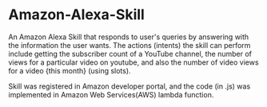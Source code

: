 # Amazon-Alexa-Skill
An Amazon Alexa Skill that responds to user's queries by answering with the information the user wants. The actions (intents) the skill can perform include getting the subscriber count of a YouTube channel, the number of views for a particular video on youtube, and also the number of video views for a video {this month} (using slots).

Skill was registered in Amazon developer portal, and the code (in .js) was implemented in Amazon Web Services(AWS) lambda function.
